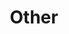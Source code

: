 ---
title: "Other"
linkTitle: "Other"
description: "Data types that don't match other categories."
weight: 2
---